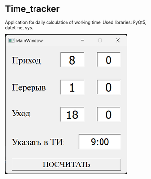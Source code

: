 # Time_tracker

Application for daily calculation of working time. Used libraries: PyQt5, datetime, sys.

![img.png](img.png)